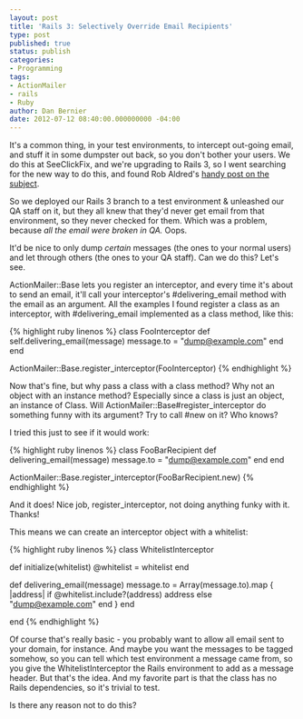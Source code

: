 ```yaml
---
layout: post
title: 'Rails 3: Selectively Override Email Recipients'
type: post
published: true
status: publish
categories:
- Programming
tags:
- ActionMailer
- rails
- Ruby
author: Dan Bernier
date: 2012-07-12 08:40:00.000000000 -04:00
---
```


It's a common thing, in your test environments, to intercept out-going email, and stuff it in some dumpster out back, so you don't bother your users. We do this at SeeClickFix, and we're upgrading to Rails 3, so I went searching for the new way to do this, and found Rob Aldred's [handy post on the subject](http://robaldred.co.uk/2010/10/override-actionmailer-recipient-rails-2-and-3-for-development-or-testing/).

So we deployed our Rails 3 branch to a test environment & unleashed our QA staff on it, but they all knew that they'd never get email from that environment, so they never checked for them. Which was a problem, because _all the email were broken in QA._ Oops.

It'd be nice to only dump _certain_ messages (the ones to your normal users) and let through others (the ones to your QA staff). Can we do this? Let's see.

ActionMailer::Base lets you register an interceptor, and every time it's about to send an email, it'll call your interceptor's #delivering_email method with the email as an argument. All the examples I found register a class as an interceptor, with #delivering_email implemented as a class method, like this:

{% highlight ruby linenos %}
class FooInterceptor
  def self.delivering_email(message)
    message.to = "dump@example.com"
  end
end

ActionMailer::Base.register_interceptor(FooInterceptor)
{% endhighlight %}

Now that's fine, but why pass a class with a class method? Why not an object with an instance method? Especially since a class is just an object, an instance of Class. Will ActionMailer::Base#register_interceptor do something funny with its argument? Try to call #new on it? Who knows?

I tried this just to see if it would work:

{% highlight ruby linenos %}
class FooBarRecipient
  def delivering_email(message)
    message.to = "dump@example.com"
  end
end

ActionMailer::Base.register_interceptor(FooBarRecipient.new)
{% endhighlight %}

And it does! Nice job, register_interceptor, not doing anything funky with it. Thanks!

This means we can create an interceptor object with a whitelist:

{% highlight ruby linenos %}
class WhitelistInterceptor

  def initialize(whitelist)
    @whitelist = whitelist
  end

  def delivering_email(message)
    message.to = Array(message.to).map { |address|
      if @whitelist.include?(address)
        address
      else
        "dump@example.com"
      end
    }
  end

end
{% endhighlight %}

Of course that's really basic - you probably want to allow all email sent to your domain, for instance. And maybe you want the messages to be tagged somehow, so you can tell which test environment a message came from, so you give the  WhitelistInterceptor the Rails environment to add as a message header. But that's the idea. And my favorite part is that the class has no Rails dependencies, so it's trivial to test.

Is there any reason not to do this?
